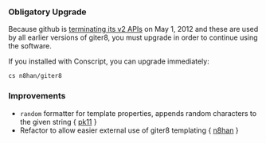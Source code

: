 ### Obligatory Upgrade

Because github is [terminating its v2 APIs][gh] on May 1, 2012 and
these are used by all earlier versions of giter8, you must upgrade in
order to continue using the software.

If you installed with Conscript, you can upgrade immediately:

    cs n8han/giter8

[gh]: https://github.com/blog/1090-github-api-moving-on

### Improvements

* `random` formatter for template properties, appends random characters
  to the given string { [pk11][pk] }
* Refactor to allow easier external use of giter8 templating { [n8han][rf] }

[pk]: https://github.com/n8han/giter8/pull/46
[rf]: https://github.com/n8han/giter8/issues/44
